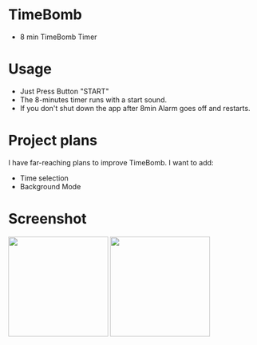 # TimeBomb
* 8 min TimeBomb Timer <br>

# Usage

* Just Press Button "START"
* The 8-minutes timer runs with a start sound.
* If you don't shut down the app after 8min Alarm goes off and restarts.

# Project plans
I have far-reaching plans to improve TimeBomb. I want to add:
* Time selection 
* Background Mode

# Screenshot
<p float="left">
<img src="https://user-images.githubusercontent.com/38883364/81054156-3da23000-8f01-11ea-9a7a-3df03c6b217b.png" width="200"/>
<img src="https://user-images.githubusercontent.com/38883364/81054213-5a3e6800-8f01-11ea-969a-031fa613dfec.png" width="200"/>
</p><br>



